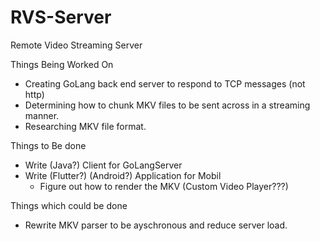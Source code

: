 # RVS-Server
Remote Video Streaming Server 

Things Being Worked On 

- Creating GoLang back end server to respond to TCP messages (not http)
- Determining how to chunk MKV files to be sent across in a streaming manner.
- Researching MKV file format.

Things to Be done
- Write (Java?) Client for GoLangServer
- Write (Flutter?) (Android?) Application for Mobil 
    - Figure out how to render the MKV (Custom Video Player???)
    
Things which could be done 
- Rewrite MKV parser to be ayschronous and reduce server load.

